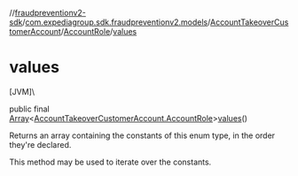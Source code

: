 //[fraudpreventionv2-sdk](../../../../index.md)/[com.expediagroup.sdk.fraudpreventionv2.models](../../index.md)/[AccountTakeoverCustomerAccount](../index.md)/[AccountRole](index.md)/[values](values.md)

# values

[JVM]\

public final [Array](https://kotlinlang.org/api/latest/jvm/stdlib/kotlin/-array/index.html)&lt;[AccountTakeoverCustomerAccount.AccountRole](index.md)&gt;[values](values.md)()

Returns an array containing the constants of this enum type, in the order they're declared.

This method may be used to iterate over the constants.
